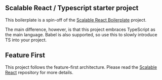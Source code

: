 ## Scalable React / Typescript starter project
This boilerplate is a spin-off of the [Scalable React Boilerplate](https://github.com/RyanCCollins/scalable-react-boilerplate) project.

The main difference, however, is that this project embraces TypeScript as the main language.  Babel is also supported, so use this to slowly introduce TS into your project.

## Feature First
This project follows the feature-first architecture.  Please read the [Scalable React](https://github.com/RyanCCollins/scalable-react-boilerplate) repository for more details.

